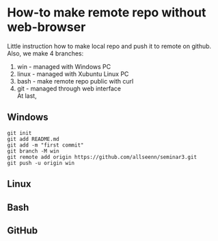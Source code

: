 # How-to make remote repo without web-browser
Little instruction how to make local repo
and push it to remote on github. Also, we make 4 branches:
1. win - managed with Windows PC 
2. linux - managed with Xubuntu Linux PC
3. bash - make remote repo public with curl
4. git - managed through web interface  
At last,  

## Windows
```
git init
git add README.md
git add -m "first commit"
git branch -M win
git remote add origin https://github.com/allseenn/seminar3.git
git push -u origin win
```
## Linux




## Bash




## GitHub

